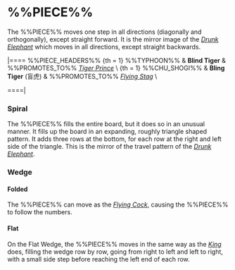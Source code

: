 # %%PIECE%%

The %%PIECE%% moves one step in all directions (diagonally and
orthogonally), except straight forward. It is the mirror image of
the [*Drunk Elephant*](drunk_elephant.html) which moves in all
directions, except straight backwards.

|====
%%PIECE_HEADERS%%
{th = 1}  %%TYPHOON%%
       &  **Blind Tiger**
       &  %%PROMOTES_TO%% [*Tiger Prince*](king.html?piece=tiger_prince) \\
{th = 1}  %%CHU_SHOGI%%
       &  **Bling Tiger** (&#x76F2;&#x864E;)
       &  %%PROMOTES_TO%% [*Flying Stag*](flying_stag.html) \\

====|

### Spiral

The %%PIECE%% fills the entire board, but it does so in an
unusual manner. It fills up the board in an expanding, roughly triangle
shaped pattern.
It adds three rows at the bottom, for each row at the right and left
side of the triangle. This is the mirror of the travel pattern
of the [*Drunk Elephant*](drunk_elephant.html).

### Wedge

#### Folded

The %%PIECE%% can move as the [*Flying Cock*](flying_cock.html),
causing the %%PIECE%% to follow the numbers.

#### Flat

On the Flat Wedge, the %%PIECE%% moves in the same way as
the [*King*](king.html) does, filling the wedge row by row, going from
right to left and left to right, with a small side step before
reaching the left end of each row.
